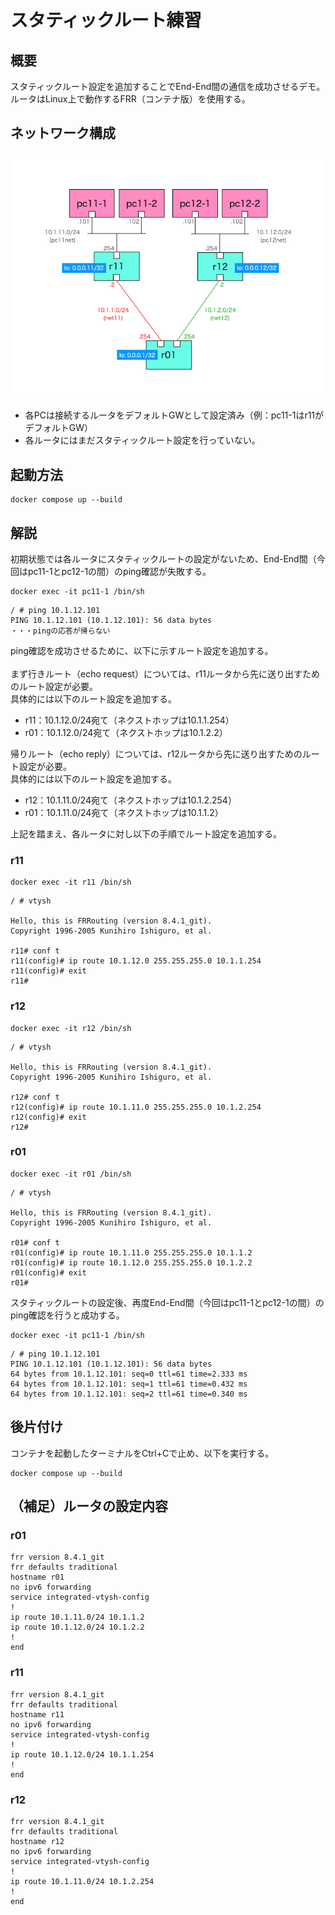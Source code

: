 # スタティックルート練習

## 概要
スタティックルート設定を追加することでEnd-End間の通信を成功させるデモ。<br>
ルータはLinux上で動作するFRR（コンテナ版）を使用する。

## ネットワーク構成
<img src="images/topology.png">

- 各PCは接続するルータをデフォルトGWとして設定済み（例：pc11-1はr11がデフォルトGW）
- 各ルータにはまだスタティックルート設定を行っていない。

## 起動方法
```Shell
docker compose up --build
```

## 解説

初期状態では各ルータにスタティックルートの設定がないため、End-End間（今回はpc11-1とpc12-1の間）のping確認が失敗する。

```Shell
docker exec -it pc11-1 /bin/sh
```
```
/ # ping 10.1.12.101
PING 10.1.12.101 (10.1.12.101): 56 data bytes
・・・pingの応答が帰らない
```

ping確認を成功させるために、以下に示すルート設定を追加する。<br>
<br>
まず行きルート（echo request）については、r11ルータから先に送り出すためのルート設定が必要。<br>
具体的には以下のルート設定を追加する。<br>
- r11：10.1.12.0/24宛て（ネクストホップは10.1.1.254）
- r01：10.1.12.0/24宛て（ネクストホップは10.1.2.2）

帰りルート（echo reply）については、r12ルータから先に送り出すためのルート設定が必要。<br>
具体的には以下のルート設定を追加する。<br>
- r12：10.1.11.0/24宛て（ネクストホップは10.1.2.254）
- r01：10.1.11.0/24宛て（ネクストホップは10.1.1.2） 

上記を踏まえ、各ルータに対し以下の手順でルート設定を追加する。<br>

### r11
```Shell
docker exec -it r11 /bin/sh
```
```
/ # vtysh

Hello, this is FRRouting (version 8.4.1_git).
Copyright 1996-2005 Kunihiro Ishiguro, et al.

r11# conf t
r11(config)# ip route 10.1.12.0 255.255.255.0 10.1.1.254
r11(config)# exit
r11# 
```

### r12
```Shell
docker exec -it r12 /bin/sh
```
```
/ # vtysh

Hello, this is FRRouting (version 8.4.1_git).
Copyright 1996-2005 Kunihiro Ishiguro, et al.

r12# conf t
r12(config)# ip route 10.1.11.0 255.255.255.0 10.1.2.254
r12(config)# exit
r12#
```

### r01
```Shell
docker exec -it r01 /bin/sh
```
```
/ # vtysh

Hello, this is FRRouting (version 8.4.1_git).
Copyright 1996-2005 Kunihiro Ishiguro, et al.

r01# conf t
r01(config)# ip route 10.1.11.0 255.255.255.0 10.1.1.2
r01(config)# ip route 10.1.12.0 255.255.255.0 10.1.2.2
r01(config)# exit
r01# 
```

スタティックルートの設定後、再度End-End間（今回はpc11-1とpc12-1の間）のping確認を行うと成功する。

```Shell
docker exec -it pc11-1 /bin/sh
```
```
/ # ping 10.1.12.101
PING 10.1.12.101 (10.1.12.101): 56 data bytes
64 bytes from 10.1.12.101: seq=0 ttl=61 time=2.333 ms
64 bytes from 10.1.12.101: seq=1 ttl=61 time=0.432 ms
64 bytes from 10.1.12.101: seq=2 ttl=61 time=0.340 ms
```

## 後片付け

コンテナを起動したターミナルをCtrl+Cで止め、以下を実行する。

```Shell
docker compose up --build
```

## （補足）ルータの設定内容

### r01
```
frr version 8.4.1_git
frr defaults traditional
hostname r01
no ipv6 forwarding
service integrated-vtysh-config
!
ip route 10.1.11.0/24 10.1.1.2
ip route 10.1.12.0/24 10.1.2.2
!
end
```

### r11
```
frr version 8.4.1_git
frr defaults traditional
hostname r11
no ipv6 forwarding
service integrated-vtysh-config
!
ip route 10.1.12.0/24 10.1.1.254
!
end
```

### r12
```
frr version 8.4.1_git
frr defaults traditional
hostname r12
no ipv6 forwarding
service integrated-vtysh-config
!
ip route 10.1.11.0/24 10.1.2.254
!
end
```